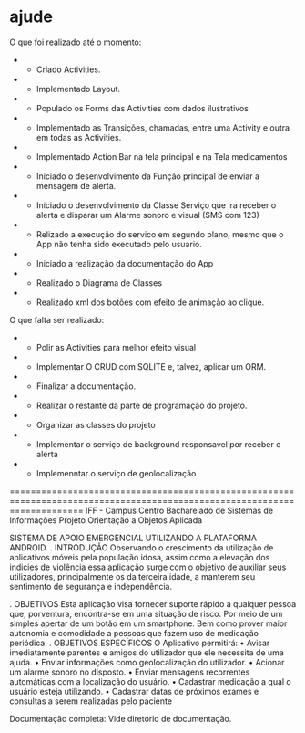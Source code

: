 # ajude

O que foi realizado até o momento:
* - Criado Activities.
* - Implementado Layout.
* - Populado os Forms das Activities com dados ilustrativos
* - Implementado as Transições, chamadas, entre uma Activity e outra em todas as Activities.
* - Implementado Action Bar na tela principal e na Tela medicamentos
* - Iniciado o desenvolvimento da Função principal de enviar a mensagem de alerta.
* - Iniciado o desenvolvimento da Classe Serviço que ira receber o alerta e disparar um Alarme sonoro e visual (SMS com 123)
* - Relizado a execução do servico em segundo plano, mesmo que o App não tenha sido executado pelo usuario.
* - Iniciado a realização da documentação do App
* - Realizado o Diagrama de Classes
* - Realizado xml dos botões com efeito de animação ao clique.


O que falta ser realizado:

* - Polir as Activities para melhor efeito visual
* - Implementar O CRUD com SQLITE e, talvez, aplicar um ORM.
* - Finalizar a documentação.
* - Realizar o restante da parte de programação do projeto.
* - Organizar as classes do projeto
* - Implementar o serviço de background responsavel por receber o alerta
* - Implemenntar o serviço de geolocalização 

==========================================================================================================================
IFF - Campus Centro
Bacharelado de Sistemas de Informações
Projeto Orientação a Objetos Aplicada 


SISTEMA DE APOIO EMERGENCIAL UTILIZANDO A PLATAFORMA ANDROID.
.	INTRODUÇÃO
Observando o crescimento da utilização de aplicativos móveis pela população idosa, assim como a elevação dos indicies de violência essa aplicação surge com o objetivo de auxiliar seus utilizadores, principalmente os da terceira idade, a manterem seu sentimento de segurança e independência. 

.	OBJETIVOS
Esta aplicação visa fornecer suporte rápido a qualquer pessoa que, porventura, encontra-se em uma situação de risco. Por meio de um simples apertar de um botão em um smartphone. Bem como prover maior autonomia e comodidade a pessoas que fazem uso de medicação periódica. 
.	 OBJETIVOS ESPECÍFICOS
O Aplicativo permitirá:
•	Avisar imediatamente parentes e amigos do utilizador que ele necessita de uma ajuda.
•	Enviar informações como geolocalização do utilizador.
•	Acionar um alarme sonoro no disposto.
•	Enviar mensagens recorrentes automáticas com a localização do usuário.
•	Cadastrar medicação a qual o usuário esteja utilizando.
•	Cadastrar datas de próximos exames e consultas a serem realizadas pelo paciente


Documentação completa: Vide diretório de documentação.
